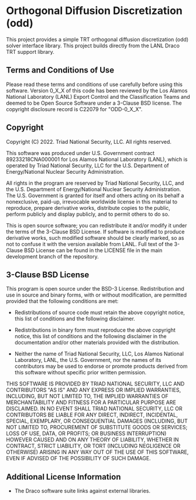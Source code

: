 # Orthogonal Diffusion Discretization (odd)

This project provides a simple TRT orthogonal diffusion discretization (odd) solver interface
library. This project builds directly from the LANL Draco TRT support library.

## Terms and Conditions of Use

Please read these terms and conditions of use carefully before using this software. Version 0_X_X of
this code has been reviewed by the Los Alamos National Laboratory (LANL) Export Control and the
Classification Teams and deemed to be Open Source Software under a 3-Clause BSD license.  The
copyright disclosure record is C22079 for "ODD-0_X_X".

## Copyright

Copyright (C) 2022. Triad National Security, LLC.  All rights reserved.

This software was produced under U.S. Government contract 89233218CNA000001 for Los Alamos National
Laboratory (LANL), which is operated by Triad National Security, LLC for the U.S. Department of
Energy/National Nuclear Security Administration.

All rights in the program are reserved by Triad National Security, LLC, and the U.S. Department of
Energy/National Nuclear Security Administration. The U.S. Government is granted for itself and
others acting on its behalf a nonexclusive, paid-up, irrevocable worldwide license in this material
to reproduce, prepare derivative works, distribute copies to the public, perform publicly and
display publicly, and to permit others to do so.

This is open source software; you can redistribute it and/or modify it under the terms of the
3-Clause BSD License. If software is modified to produce derivative works, such modified software
should be clearly marked, so as not to confuse it with the version available from LANL. Full text of
the 3-Clause BSD License can be found in the LICENSE file in the main development branch of the
repository.

## 3-Clause BSD License

This program is open source under the BSD-3 License.  Redistribution and use in source and binary
forms, with or without modification, are permitted provided that the following conditions are met:

- Redistributions of source code must retain the above copyright notice, this list of conditions and
  the following disclaimer.

- Redistributions in binary form must reproduce the above copyright notice, this list of conditions
  and the following disclaimer in the documentation and/or other materials provided with the
  distribution.

- Neither the name of Triad National Security, LLC, Los Alamos National Laboratory, LANL, the
  U.S. Government, nor the names of its contributors may be used to endorse or promote products
  derived from this software without specific prior written permission.

THIS SOFTWARE IS PROVIDED BY TRIAD NATIONAL SECURITY, LLC AND CONTRIBUTORS "AS IS" AND ANY EXPRESS
OR IMPLIED WARRANTIES, INCLUDING, BUT NOT LIMITED TO, THE IMPLIED WARRANTIES OF MERCHANTABILITY AND
FITNESS FOR A PARTICULAR PURPOSE ARE DISCLAIMED. IN NO EVENT SHALL TRIAD NATIONAL SECURITY, LLC OR
CONTRIBUTORS BE LIABLE FOR ANY DIRECT, INDIRECT, INCIDENTAL, SPECIAL, EXEMPLARY, OR CONSEQUENTIAL
DAMAGES (INCLUDING, BUT NOT LIMITED TO, PROCUREMENT OF SUBSTITUTE GOODS OR SERVICES; LOSS OF USE,
DATA, OR PROFITS; OR BUSINESS INTERRUPTION) HOWEVER CAUSED AND ON ANY THEORY OF LIABILITY, WHETHER
IN CONTRACT, STRICT LIABILITY, OR TORT (INCLUDING NEGLIGENCE OR OTHERWISE) ARISING IN ANY WAY OUT OF
THE USE OF THIS SOFTWARE, EVEN IF ADVISED OF THE POSSIBILITY OF SUCH DAMAGE.

## Additional License Information

- The Draco software suite links against external libraries. 
